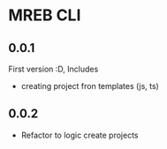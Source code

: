 # MREB CLI

## 0.0.1

First version :D, Includes

- creating project fron templates (js, ts)

## 0.0.2

- Refactor to logic create projects